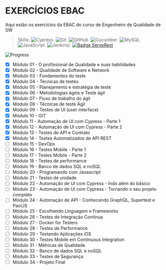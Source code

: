 <h1>EXERCÍCIOS EBAC </h1>

Aqui estão os exercícios da EBAC do curso de Engenheiro de Qualidade de SW

>Skills:
![Cypress](https://img.shields.io/badge/-Cypress-05122A?style=flat&logo=Cypress)&nbsp;
![Git](https://img.shields.io/badge/-Git-05122A?style=flat&logo=git)&nbsp;
![GitHub](https://img.shields.io/badge/-GitHub-05122A?style=flat&logo=github)&nbsp;
![Cucumber](https://img.shields.io/badge/-Cucumber-05122A?style=flat&logo=cucumber)&nbsp;
![MySQL](https://img.shields.io/badge/-MySQL-05122A?style=flat&logo=MySQL)&nbsp;
![JavaScript](https://img.shields.io/badge/-JavaScript-05122A?style=flat&logo=javascript)&nbsp;
![Jenkins](https://img.shields.io/badge/-Jenkins-05122A?style=flat&logo=Jenkins))&nbsp;
[![Badge ServeRest](https://img.shields.io/badge/API-ServeRest-green)](https://github.com/ServeRest/ServeRest/)


![Progress](https://img.shields.io/badge/Progress-14%2F34-black)&nbsp;

- [x] Módulo 01 - O profissional de Qualidade e suas habilidades
- [x] Módulo 02 - Qualidade de Software e Network
- [x] Módulo 03 - Fundamentos do teste
- [x] Módulo 04 - Técnicas de testes
- [x] Módulo 05 - Planejamento e estratégia de teste
- [x] Módulo 06 - Metodologias ágeis e Teste ágil
- [x] Módulo 07 -  Fluxo de trabalho do ágil
- [x] Módulo 08 - Técnicas de teste Ágil
- [x] Módulo 09 - Testes de UI (user interface)
- [x] Módulo 10 - GIT
- [x] Módulo 11 - Automação de UI com Cypress - Parte 1
- [x] Módulo 12 - Automação de UI com Cypress - Parte 2
- [x] Módulo 13 - Testes de API e Contrato
- [x] Módulo 14 - Testes Automatizados de API REST
- [ ] Módulo 15 - DevOps
- [ ] Módulo 16 - Testes Mobile - Parte 1
- [ ] Módulo 17 - Testes Mobile - Parte 2
- [ ] Módulo 18 - Testes de performance
- [ ] Módulo 19 - Banco de dados SQL e noSQL
- [ ] Módulo 20 - Programando com Javascript
- [ ] Módulo 21 - Testes de unidade
- [ ] Módulo 22 - Automação de UI com Cypress - Indo além do básico
- [ ] Módulo 23 - Automação de UI com Cypress - Tornando o seu projeto completo
- [ ] Módulo 24 - Automação de API - Conhecendo GraphQL, Supertest e PactJS
- [ ] Módulo 25 - Escolhendo Linguagem e Frameworks
- [ ] Módulo 26 - Testes de Integração Contínua
- [ ] Módulo 27 - Docker for Testers
- [ ] Módulo 28 - Testes de Performance
- [ ] Módulo 29 - Testando Aplicações iOS
- [ ] Módulo 30 - Testes Mobile em Continuous Integration
- [ ] Módulo 31 - Métricas de Qualidade
- [ ] Módulo 32 - Banco de dados SQL e noSQL
- [ ] Módulo 33 - Testes de Segurança
- [ ] Módulo 34 - Projeto Final
